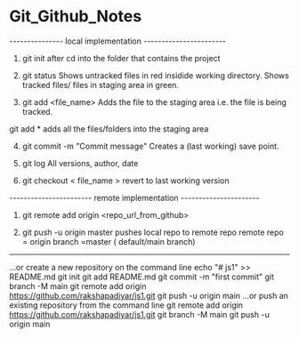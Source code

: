 # Git_Github_Notes


--------------- local implementation -----------------------
1) git init
 after cd into the folder that contains the project


2) git status
 Shows untracked files in red insidide working directory.
 Shows tracked files/ files in staging area in green.

3) git add <file_name>
 Adds the file to the staging area i.e. the file is being tracked.

 git add * 
 adds all the files/folders into the staging area

4) git commit -m "Commit message"
 Creates a (last working) save point.

5) git log
 All versions, author, date

6) git checkout < file_name >
 revert to last working version

----------------------- remote implementation ----------------------

1) git remote add origin <repo_url_from_github>

2) git push -u origin master
pushes local repo to remote repo
remote repo = origin
branch =master ( default/main branch)





-------------------------------------------------
…or create a new repository on the command line
echo "# js1" >> README.md
git init
git add README.md
git commit -m "first commit"
git branch -M main
git remote add origin https://github.com/rakshapadiyar/js1.git
git push -u origin main
…or push an existing repository from the command line
git remote add origin https://github.com/rakshapadiyar/js1.git
git branch -M main
git push -u origin main
